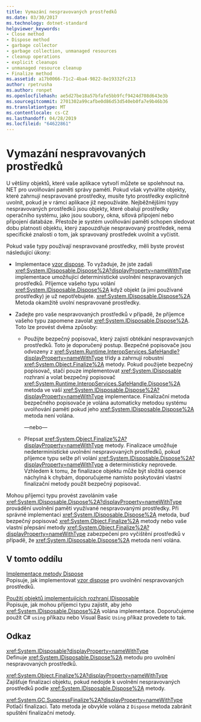 ```yaml
---
title: Vymazání nespravovaných prostředků
ms.date: 03/30/2017
ms.technology: dotnet-standard
helpviewer_keywords:
- Close method
- Dispose method
- garbage collector
- garbage collection, unmanaged resources
- cleanup operations
- explicit cleanups
- unmanaged resource cleanup
- Finalize method
ms.assetid: a17b0066-71c2-4ba4-9822-8e19332fc213
author: rpetrusha
ms.author: ronpet
ms.openlocfilehash: ae5d27be18a57bfafe5bb9fcf9424d708d643e3b
ms.sourcegitcommit: 2701302a99cafbe0d86d53d540eb0fa7e9b46b36
ms.translationtype: MT
ms.contentlocale: cs-CZ
ms.lasthandoff: 04/28/2019
ms.locfileid: "64622861"
---
```

# <a name="cleaning-up-unmanaged-resources"></a>Vymazání nespravovaných prostředků
U většiny objektů, které vaše aplikace vytvoří můžete se spolehnout na. NET pro uvolňování paměti správy paměti. Pokud však vytváříte objekty, které zahrnují nespravované prostředky, musíte tyto prostředky explicitně uvolnit, pokud je v rámci aplikace již nepoužíváte. Nejběžnějšími typy nespravovaných prostředků jsou objekty, které obalují prostředky operačního systému, jako jsou soubory, okna, síťová připojení nebo připojení databáze. Přestože je systém uvolňování paměti schopen sledovat dobu platnosti objektu, který zapouzdřuje nespravovaný prostředek, nemá specifické znalosti o tom, jak spravovaný prostředek uvolnit a vyčistit.  
  
 Pokud vaše typy používají nespravované prostředky, měli byste provést následující úkony:  
  
- Implementace [vzor dispose](../../../docs/standard/design-guidelines/dispose-pattern.md). To vyžaduje, že jste zadali <xref:System.IDisposable.Dispose%2A?displayProperty=nameWithType> implementace umožňující deterministické uvolnění nespravovaných prostředků. Příjemce vašeho typu volání <xref:System.IDisposable.Dispose%2A> když objekt (a jimi používané prostředky) je už nepotřebujete. <xref:System.IDisposable.Dispose%2A> Metoda okamžitě uvolní nespravované prostředky.  
  
- Zadejte pro vaše nespravovaných prostředků v případě, že příjemce vašeho typu zapomene zavolat <xref:System.IDisposable.Dispose%2A>. Toto lze provést dvěma způsoby:  
  
    - Použijte bezpečný popisovač, který zajistí obtékání nespravovaných prostředků. Toto je doporučený postup. Bezpečné popisovače jsou odvozeny z <xref:System.Runtime.InteropServices.SafeHandle?displayProperty=nameWithType> třídy a zahrnují robustní <xref:System.Object.Finalize%2A> metody. Pokud použijete bezpečný popisovač, stačí pouze implementovat <xref:System.IDisposable> rozhraní a volat bezpečný popisovač <xref:System.Runtime.InteropServices.SafeHandle.Dispose%2A> metoda ve vaší <xref:System.IDisposable.Dispose%2A?displayProperty=nameWithType> implementace. Finalizační metoda bezpečného popisovače je volána automaticky metodou systému uvolňování paměti pokud jeho <xref:System.IDisposable.Dispose%2A> metoda není volána.  
  
         —nebo—  
  
    - Přepsat <xref:System.Object.Finalize%2A?displayProperty=nameWithType> metody. Finalizace umožňuje nedeterministické uvolnění nespravovaných prostředků, pokud příjemce typu selže při volání <xref:System.IDisposable.Dispose%2A?displayProperty=nameWithType> a deterministicky neprovede. Vzhledem k tomu, že finalizace objektu může být složitá operace náchylná k chybám, doporučujeme namísto poskytování vlastní finalizační metody použít bezpečný popisovač.  
  
 Mohou příjemci typu provést zavoláním vaše <xref:System.IDisposable.Dispose%2A?displayProperty=nameWithType> provádění uvolnění paměti využívané nespravovanými prostředky. Při správné implementaci <xref:System.IDisposable.Dispose%2A> metoda, buď bezpečný popisovač <xref:System.Object.Finalize%2A> metody nebo vaše vlastní přepsání metody <xref:System.Object.Finalize%2A?displayProperty=nameWithType> zabezpečení pro vyčištění prostředků v případě, že <xref:System.IDisposable.Dispose%2A> metoda není volána.  
  
## <a name="in-this-section"></a>V tomto oddílu  
 [Implementace metody Dispose](../../../docs/standard/garbage-collection/implementing-dispose.md)  
 Popisuje, jak implementovat [vzor dispose](../../../docs/standard/design-guidelines/dispose-pattern.md) pro uvolnění nespravovaných prostředků.  
  
 [Použití objektů implementujících rozhraní IDisposable](../../../docs/standard/garbage-collection/using-objects.md)  
 Popisuje, jak mohou příjemci typu zajistit, aby jeho <xref:System.IDisposable.Dispose%2A> volána implementace. Doporučujeme použít C# `using` příkazu nebo Visual Basic `Using` příkaz provedete to tak.  
  
## <a name="reference"></a>Odkaz  
 <xref:System.IDisposable?displayProperty=nameWithType>  
 Definuje <xref:System.IDisposable.Dispose%2A> metodu pro uvolnění nespravovaných prostředků.  
  
 <xref:System.Object.Finalize%2A?displayProperty=nameWithType>  
 Zajišťuje finalizaci objektu, pokud nedojde k uvolnění nespravovaných prostředků podle <xref:System.IDisposable.Dispose%2A> metody.  
  
 <xref:System.GC.SuppressFinalize%2A?displayProperty=nameWithType>  
 Potlačí finalizaci. Tato metoda je obvykle volána z `Dispose` metoda zabránit spuštění finalizační metody.
